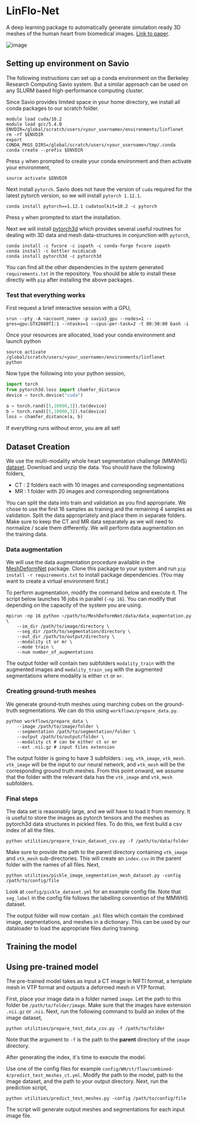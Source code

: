 # LinFlo-Net

A deep learning package to automatically generate simulation ready 3D meshes of the human heart from biomedical images. [Link to paper](https://asmedigitalcollection.asme.org/biomechanical/article/doi/10.1115/1.4064527/1194613).

![image](figures/flow-deformation-no-encoder.png)


## Setting up environment on Savio

The following instructions can set up a conda environment on the Berkeley Research Computing Savio system. But a similar approach can be used on any SLURM based high-performance computing cluster.

Since Savio provides limited space in your home directory, we install all conda packages to our scratch folder.

```commandline
module load cuda/10.2
module load gcc/5.4.0
ENVDIR=/global/scratch/users/<your_username>/environments/linflonet
rm -rf $ENVDIR
export CONDA_PKGS_DIRS=/global/scratch/users/<your_username>/tmp/.conda
conda create --prefix $ENVDIR
```

Press `y` when prompted to create your conda environment and then activate your environment,

```commandline
source activate $ENVDIR
```

Next install `pytorch`. Savio does not have the version of `cuda` required for the latest pytorch version, so we will install `pytorch 1.12.1`.

```commandline
conda install pytorch==1.12.1 cudatoolkit=10.2 -c pytorch
```

Press `y` when prompted to start the installation.

Next we will install [pytorch3d](https://pytorch3d.org/) which provides several useful routines for dealing with 3D data and mesh data-structures in conjunction with `pytorch`,

```commandline
conda install -c fvcore -c iopath -c conda-forge fvcore iopath
conda install -c bottler nvidiacub
conda install pytorch3d -c pytorch3d
```

You can find all the other dependencies in the system generated `requirements.txt` in the repository. You should be able to install these directly with `pip` after installing the above packages.

### Test that everything works

First request a brief interactive session with a GPU,

```commandline
srun --pty -A <account_name> -p savio3_gpu --nodes=1 --gres=gpu:GTX2080TI:1 --ntasks=1 --cpus-per-task=2 -t 00:30:00 bash -i
```

Once your resources are allocated, load your conda environment and launch python

```commandline
source activate /global/scratch/users/<your_username>/environments/linflonet
python
```

Now type the following into your python session,

```python
import torch
from pytorch3d.loss import chamfer_distance
device = torch.device("cuda")

a = torch.rand([5,10000,3]).to(device)
b = torch.rand([5,10000,3]).to(device)
loss = chamfer_distance(a, b)
```

If everything runs without error, you are all set!

## Dataset Creation

We use the multi-modality whole heart segmentation challenge (MMWHS) [dataset](https://zmiclab.github.io/zxh/0/mmwhs/). Download and unzip the data. You should have the following folders,

   - CT : 2 folders each with 10 images and corresponding segmentations
   - MR : 1 folder with 20 images and corresponding segmentations

You can split the data into train and validation as you find appropriate. We chose to use the first 16 samples as training and the remaining 4 samples as validation. Split the data appropriately and place them in separate folders. Make sure to keep the CT and MR data separately as we will need to normalize / scale them differently. We will perform data augmentation on the training data.

### Data augmentation

We will use the data augmentation procedure available in the [MeshDeformNet](https://github.com/fkong7/MeshDeformNet) package. Clone this package to your system and run `pip install -r requirements.txt` to install package dependencies. (You may want to create a virtual environment first.)

To perform augmentation, modify the command below and execute it. The script below launches 16 jobs in parallel (`-np 16`). You can modify that depending on the capacity of the system you are using.

```commandline
mpirun -np 16 python ~/path/to/MeshDeformNet/data/data_augmentation.py \
    --im_dir /path/to/image/directory \
    --seg_dir /path/to/segmentation/directory \
    --out_dir /path/to/output/directory \
    --modality ct or mr \
    --mode train \
    --num number_of_augmentations
```

The output folder will contain two subfolders `modality_train` with the augmented images and `modality_train_seg` with the augmented segmentations where modality is either `ct` or `mr`.

### Creating ground-truth meshes

We generate ground-truth meshes using marching cubes on the ground-truth segmentations. We can do this using `workflows/prepare_data.py`.

```commandline
python workflows/prepare_data \
    --image /path/to/image/folder \
    --segmentation /path/to/segmentation/folder \
    --output /path/to/output/folder \
    --modality ct # can be either ct or mr
    --ext .nii.gz # input files extension
```

The output folder is going to have 3 subfolders : `seg`, `vtk_image`, `vtk_mesh`. `vtk_image` will be the input to our neural network, and `vtk_mesh` will be the corresponding ground truth meshes. From this point onward, we assume that the folder with the relevant data has the `vtk_image` and `vtk_mesh` subfolders.

### Final steps

The data set is reasonably large, and we will have to load it from memory. It is useful to store the images as pytorch tensors and the meshes as pytorch3d data structures in pickled files. To do this, we first build a csv index of all the files.

```commandline
python utilities/prepare_train_dataset_csv.py -f /path/to/data/folder
```

Make sure to provide the path to the parent directory containing `vtk_image` and `vtk_mesh` sub-directories. This will create an `index.csv` in the parent folder with the names of all files. Next,

```commandline
python utilities/pickle_image_segmentation_mesh_dataset.py -config /path/to/config/file
```

Look at `config/pickle_dataset.yml` for an example config file. Note that `seg_label` in the config file follows the labelling convention of the MMWHS dataset.

The output folder will now contain `.pkl` files which contain the combined image, segmentations, and meshes in a dictionary. This can be used by our dataloader to load the appropriate files during training.


## Training the model



## Using pre-trained model

The pre-trained model takes as input a CT image in NIFTI format, a template mesh in VTP format and outputs a deformed mesh in VTP format.

First, place your image data in a folder named `image`. Let the path to this folder be `/path/to/folder/image`. Make sure that the images have extension `.nii.gz` or `.nii`. Next, run the following command to build an index of the image dataset,

```
python utilities/prepare_test_data_csv.py -f /path/to/folder
```

Note that the argument to `-f` is the path to the **parent** directory of the `image` directory.

After generating the index, it's time to execute the model.

Use one of the config files for example `config/WH/ct/flow/combined-4/predict_test_meshes_ct.yml`. Modify the path to the model, path to the image dataset, and the path to your output directory. Next, run the prediction script,

```
python utilities/predict_test_meshes.py -config /path/to/config/file
```

The script will generate output meshes and segmentations for each input image file.
